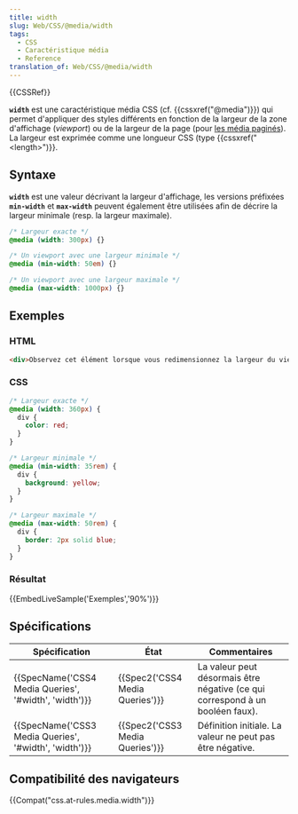 ```yaml
---
title: width
slug: Web/CSS/@media/width
tags:
  - CSS
  - Caractéristique média
  - Reference
translation_of: Web/CSS/@media/width
---
```

{{CSSRef}}

**`width`** est une caractéristique média CSS (cf. {{cssxref("@media")}}) qui permet d'appliquer des styles différents en fonction de la largeur de la zone d'affichage (_viewport_) ou de la largeur de la page (pour [les média paginés](/fr/docs/Web/CSS/M%C3%A9dia_pagin%C3%A9s)). La largeur est exprimée comme une longueur CSS (type {{cssxref("&lt;length&gt;")}}.

## Syntaxe

**`width`** est une valeur décrivant la largeur d'affichage, les versions préfixées **`min-width`** et **`max-width`** peuvent également être utilisées afin de décrire la largeur minimale (resp. la largeur maximale).

```css
/* Largeur exacte */
@media (width: 300px) {}

/* Un viewport avec une largeur minimale */
@media (min-width: 50em) {}

/* Un viewport avec une largeur maximale */
@media (max-width: 1000px) {}
```

## Exemples

### HTML

```html
<div>Observez cet élément lorsque vous redimensionnez la largeur du viewport.</div>
```

### CSS

```css
/* Largeur exacte */
@media (width: 360px) {
  div {
    color: red;
  }
}

/* Largeur minimale */
@media (min-width: 35rem) {
  div {
    background: yellow;
  }
}

/* Largeur maximale */
@media (max-width: 50rem) {
  div {
    border: 2px solid blue;
  }
}
```

### Résultat

{{EmbedLiveSample('Exemples','90%')}}

## Spécifications

| Spécification                                                            | État                                     | Commentaires                                                                  |
| ------------------------------------------------------------------------ | ---------------------------------------- | ----------------------------------------------------------------------------- |
| {{SpecName('CSS4 Media Queries', '#width', 'width')}} | {{Spec2('CSS4 Media Queries')}} | La valeur peut désormais être négative (ce qui correspond à un booléen faux). |
| {{SpecName('CSS3 Media Queries', '#width', 'width')}} | {{Spec2('CSS3 Media Queries')}} | Définition initiale. La valeur ne peut pas être négative.                     |

## Compatibilité des navigateurs

{{Compat("css.at-rules.media.width")}}
